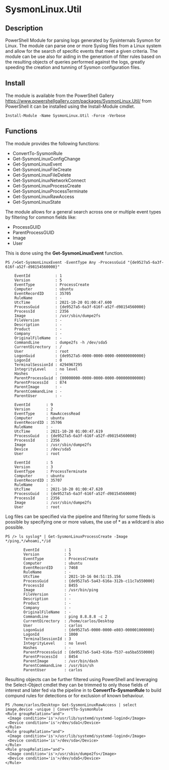# SysmonLinux.Util

## Description

PowerShell Module for parsing logs generated by Sysinternals Sysmon for Linux. The module can parse one or more Syslog files from a Linux system and allow for the search of specific events that meet a given criteria. The module can be use also for aiding in the generation of filter rules based on the resulting objects of queries performed against the logs, greatly speeding the creation and tunning of Sysmon configuration files.

## Install

The module is available from the PowerShell Gallery https://www.powershellgallery.com/packages/SysmonLinux.Util/ from PowerShell it can be installed using the Install-Module cmdlet. 

```
Install-Module -Name SysmonLinux.Util -Force -Verbose
```

## Functions

The module provides the following functions:

- ConvertTo-SysmonRule
- Get-SysmonLinuxConfigChange
- Get-SysmonLinuxEvent
- Get-SysmonLinuxFileCreate
- Get-SysmonLinuxFileDelete
- Get-SysmonLinuxNetworkConnect
- Get-SysmonLinuxProcessCreate
- Get-SysmonLinuxProcessTerminate
- Get-SysmonLinuxRawAccess
- Get-SysmonLinuxState

The module allows for a general search across one or multiple event types by filtering for common fields like:

- ProcessGUID
- ParentProcessGUID
- Image
- User

This is done using the **Get-SysmonLinuxEvent** function. 

```
PS />Get-SysmonLinuxEvent -EventType Any -ProcessGuid "{de9527a5-6a3f-616f-a52f-d98154560000}"
    
    EventId           : 1
    Version           : 5
    EventType         : ProcessCreate
    Computer          : ubuntu
    EventRecordID     : 35705
    RuleName          : -
    UtcTime           : 2021-10-20 01:00:47.600
    ProcessGuid       : {de9527a5-6a3f-616f-a52f-d98154560000}
    ProcessId         : 2356
    Image             : /usr/sbin/dumpe2fs
    FileVersion       : -
    Description       : -
    Product           : -
    Company           : -
    OriginalFileName  : -
    CommandLine       : dumpe2fs -h /dev/sda5
    CurrentDirectory  : /
    User              : root
    LogonGuid         : {de9527a5-0000-0000-0000-000000000000}
    LogonId           : 0
    TerminalSessionId : 4294967295
    IntegrityLevel    : no level
    Hashes            : -
    ParentProcessGuid : {00000000-0000-0000-0000-000000000000}
    ParentProcessId   : 874
    ParentImage       : -
    ParentCommandLine : -
    ParentUser        : -
    
    EventId       : 9
    Version       : 2
    EventType     : RawAccessRead
    Computer      : ubuntu
    EventRecordID : 35706
    RuleName      : -
    UtcTime       : 2021-10-20 01:00:47.619
    ProcessGuid   : {de9527a5-6a3f-616f-a52f-d98154560000}
    ProcessId     : 2356
    Image         : /usr/sbin/dumpe2fs
    Device        : /dev/sda5
    User          : root
    
    EventId       : 5
    Version       : 3
    EventType     : ProcessTerminate
    Computer      : ubuntu
    EventRecordID : 35707
    RuleName      : -
    UtcTime       : 2021-10-20 01:00:47.620
    ProcessGuid   : {de9527a5-6a3f-616f-a52f-d98154560000}
    ProcessId     : 2356
    Image         : /usr/sbin/dumpe2fs
    User          : root

```

Log files can be specified via the pipeline and filtering for some fileds is possible by specifying one or more values, the use of * as a wildcard is also possible.

```
PS /> ls syslog* | Get-SysmonLinuxProcessCreate -Image */ping,*/whoami,*/id

        EventId           : 1
        Version           : 5
        EventType         : ProcessCreate
        Computer          : ubuntu
        EventRecordID     : 7468
        RuleName          : -
        UtcTime           : 2021-10-16 04:51:15.156
        ProcessGuid       : {de9527a5-5a43-616a-312b-c11c7a550000}
        ProcessId         : 8455
        Image             : /usr/bin/ping
        FileVersion       : -
        Description       : -
        Product           : -
        Company           : -
        OriginalFileName  : -
        CommandLine       : ping 8.8.8.8 -c 2
        CurrentDirectory  : /home/carlos/Desktop
        User              : carlos
        LogonGuid         : {de9527a5-0000-0000-e803-000001000000}
        LogonId           : 1000
        TerminalSessionId : 3
        IntegrityLevel    : no level
        Hashes            : -
        ParentProcessGuid : {de9527a5-5a43-616a-f537-ea5ba5550000}
        ParentProcessId   : 8454
        ParentImage       : /usr/bin/dash
        ParentCommandLine : /usr/bin/sh
        ParentUser        : carlos
 ```
 
 Resulting objects can be further filtered using PowerShell and leveraging the Select-Object cmdlet they can be trimmed to only those fields of interest and later fed via the pipeline in to **ConvertTo-SysmonRule** to build compund rules for detections or for exclusion of known behaviour.
 
 ```
 PS /home/carlos/Desktop> Get-SysmonLinuxRawAccess | select image,device -unique | ConvertTo-SysmonRule
<Rule groupRelation="and">
  <Image condition='is'>/usr/lib/systemd/systemd-logind</Image>
  <Device condition='is'>/dev/sda1</Device>
</Rule>
<Rule groupRelation="and">
  <Image condition='is'>/usr/lib/systemd/systemd-logind</Image>
  <Device condition='is'>/dev/sda</Device>
</Rule>
<Rule groupRelation="and">
  <Image condition='is'>/usr/sbin/dumpe2fs</Image>
  <Device condition='is'>/dev/sda5</Device>
</Rule>
 ```
